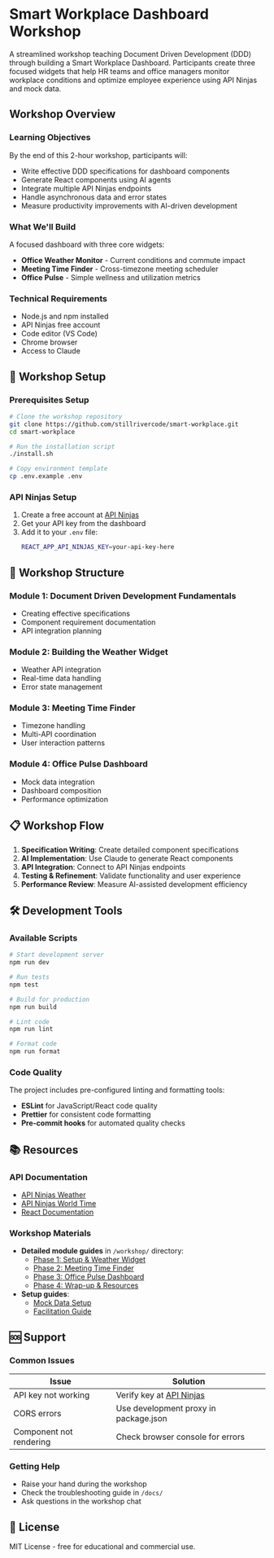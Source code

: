 # Smart Workplace Dashboard Workshop

A streamlined workshop teaching Document Driven Development (DDD) through building a Smart Workplace Dashboard. Participants create three focused widgets that help HR teams and office managers monitor workplace conditions and optimize employee experience using API Ninjas and mock data.

## Workshop Overview

### Learning Objectives
By the end of this 2-hour workshop, participants will:
- Write effective DDD specifications for dashboard components
- Generate React components using AI agents
- Integrate multiple API Ninjas endpoints
- Handle asynchronous data and error states
- Measure productivity improvements with AI-driven development

### What We'll Build
A focused dashboard with three core widgets:
- **Office Weather Monitor** - Current conditions and commute impact
- **Meeting Time Finder** - Cross-timezone meeting scheduler
- **Office Pulse** - Simple wellness and utilization metrics

### Technical Requirements
- Node.js and npm installed
- API Ninjas free account
- Code editor (VS Code)
- Chrome browser
- Access to Claude

## 🚀 Workshop Setup

### Prerequisites Setup

```bash
# Clone the workshop repository
git clone https://github.com/stillrivercode/smart-workplace.git
cd smart-workplace

# Run the installation script
./install.sh

# Copy environment template
cp .env.example .env
```

### API Ninjas Setup

1. Create a free account at [API Ninjas](https://api.api-ninjas.com/)
2. Get your API key from the dashboard
3. Add it to your `.env` file:
   ```bash
   REACT_APP_API_NINJAS_KEY=your-api-key-here
   ```

## 🎯 Workshop Structure

### Module 1: Document Driven Development Fundamentals
- Creating effective specifications
- Component requirement documentation
- API integration planning

### Module 2: Building the Weather Widget
- Weather API integration
- Real-time data handling
- Error state management

### Module 3: Meeting Time Finder
- Timezone handling
- Multi-API coordination
- User interaction patterns

### Module 4: Office Pulse Dashboard
- Mock data integration
- Dashboard composition
- Performance optimization

## 📋 Workshop Flow

1. **Specification Writing**: Create detailed component specifications
2. **AI Implementation**: Use Claude to generate React components
3. **API Integration**: Connect to API Ninjas endpoints
4. **Testing & Refinement**: Validate functionality and user experience
5. **Performance Review**: Measure AI-assisted development efficiency

## 🛠️ Development Tools

### Available Scripts

```bash
# Start development server
npm run dev

# Run tests
npm test

# Build for production
npm run build

# Lint code
npm run lint

# Format code
npm run format
```

### Code Quality

The project includes pre-configured linting and formatting tools:
- **ESLint** for JavaScript/React code quality
- **Prettier** for consistent code formatting
- **Pre-commit hooks** for automated quality checks

## 📚 Resources

### API Documentation
- [API Ninjas Weather](https://api.api-ninjas.com/v1/weather)
- [API Ninjas World Time](https://api.api-ninjas.com/v1/worldtime)
- [React Documentation](https://react.dev/)

### Workshop Materials
- **Detailed module guides** in `/workshop/` directory:
  - [Phase 1: Setup & Weather Widget](workshop/01-setup-and-weather-widget.md)
  - [Phase 2: Meeting Time Finder](workshop/02-meeting-time-finder.md)
  - [Phase 3: Office Pulse Dashboard](workshop/03-office-pulse-dashboard.md)
  - [Phase 4: Wrap-up & Resources](workshop/04-wrap-up-and-resources.md)
- **Setup guides**:
  - [Mock Data Setup](workshop/mock-data-setup.md)
  - [Facilitation Guide](workshop/facilitation-guide.md)

## 🆘 Support

### Common Issues

| Issue | Solution |
|-------|----------|
| API key not working | Verify key at [API Ninjas](https://api.api-ninjas.com/) |
| CORS errors | Use development proxy in package.json |
| Component not rendering | Check browser console for errors |

### Getting Help

- Raise your hand during the workshop
- Check the troubleshooting guide in `/docs/`
- Ask questions in the workshop chat

## 📄 License

MIT License - free for educational and commercial use.
